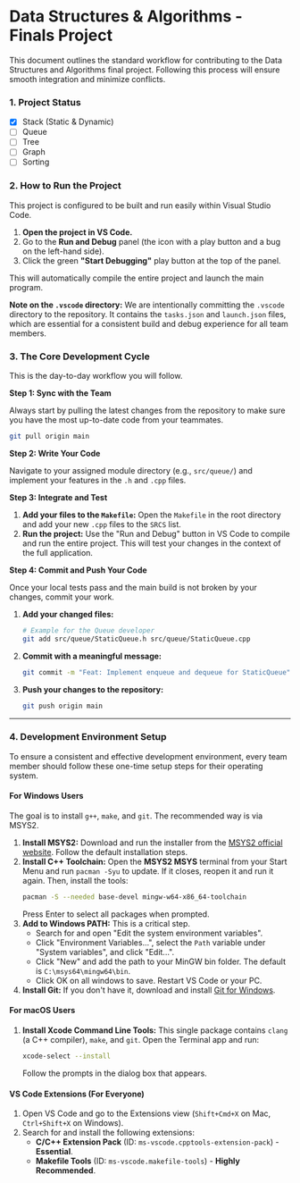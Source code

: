 # Data Structures & Algorithms - Finals Project

This document outlines the standard workflow for contributing to the Data Structures and Algorithms final project. Following this process will ensure smooth integration and minimize conflicts.

### **1. Project Status**

*   [x] Stack (Static & Dynamic)
*   [ ] Queue
*   [ ] Tree
*   [ ] Graph
*   [ ] Sorting

### **2. How to Run the Project**

This project is configured to be built and run easily within Visual Studio Code.

1.  **Open the project in VS Code.**
2.  Go to the **Run and Debug** panel (the icon with a play button and a bug on the left-hand side).
3.  Click the green **"Start Debugging"** play button at the top of the panel.

This will automatically compile the entire project and launch the main program.

**Note on the `.vscode` directory:** We are intentionally committing the `.vscode` directory to the repository. It contains the `tasks.json` and `launch.json` files, which are essential for a consistent build and debug experience for all team members.

### **3. The Core Development Cycle**

This is the day-to-day workflow you will follow.

**Step 1: Sync with the Team**

Always start by pulling the latest changes from the repository to make sure you have the most up-to-date code from your teammates.

```bash
git pull origin main
```

**Step 2: Write Your Code**

Navigate to your assigned module directory (e.g., `src/queue/`) and implement your features in the `.h` and `.cpp` files.

**Step 3: Integrate and Test**

1.  **Add your files to the `Makefile`:** Open the `Makefile` in the root directory and add your new `.cpp` files to the `SRCS` list.
2.  **Run the project:** Use the "Run and Debug" button in VS Code to compile and run the entire project. This will test your changes in the context of the full application.

**Step 4: Commit and Push Your Code**

Once your local tests pass and the main build is not broken by your changes, commit your work.

1.  **Add your changed files:**
    ```bash
    # Example for the Queue developer
    git add src/queue/StaticQueue.h src/queue/StaticQueue.cpp
    ```

2.  **Commit with a meaningful message:**
    ```bash
    git commit -m "Feat: Implement enqueue and dequeue for StaticQueue"
    ```

3.  **Push your changes to the repository:**
    ```bash
    git push origin main
    ```

---

### **4. Development Environment Setup**

To ensure a consistent and effective development environment, every team member should follow these one-time setup steps for their operating system.

#### **For Windows Users**

The goal is to install `g++`, `make`, and `git`. The recommended way is via MSYS2.

1.  **Install MSYS2:** Download and run the installer from the [MSYS2 official website](https://www.msys2.org/). Follow the default installation steps.
2.  **Install C++ Toolchain:** Open the **MSYS2 MSYS** terminal from your Start Menu and run `pacman -Syu` to update. If it closes, reopen it and run it again. Then, install the tools:
    ```bash
    pacman -S --needed base-devel mingw-w64-x86_64-toolchain
    ```
    Press Enter to select all packages when prompted.
3.  **Add to Windows PATH:** This is a critical step.
    *   Search for and open "Edit the system environment variables".
    *   Click "Environment Variables...", select the `Path` variable under "System variables", and click "Edit...".
    *   Click "New" and add the path to your MinGW bin folder. The default is `C:\msys64\mingw64\bin`.
    *   Click OK on all windows to save. Restart VS Code or your PC.
4.  **Install Git:** If you don't have it, download and install [Git for Windows](https://git-scm.com/download/win).

#### **For macOS Users**

1.  **Install Xcode Command Line Tools:** This single package contains `clang` (a C++ compiler), `make`, and `git`. Open the Terminal app and run:
    ```bash
    xcode-select --install
    ```
    Follow the prompts in the dialog box that appears.

#### **VS Code Extensions (For Everyone)**

1.  Open VS Code and go to the Extensions view (`Shift+Cmd+X` on Mac, `Ctrl+Shift+X` on Windows).
2.  Search for and install the following extensions:
    *   **C/C++ Extension Pack** (ID: `ms-vscode.cpptools-extension-pack`) - **Essential**.
    *   **Makefile Tools** (ID: `ms-vscode.makefile-tools`) - **Highly Recommended**.
